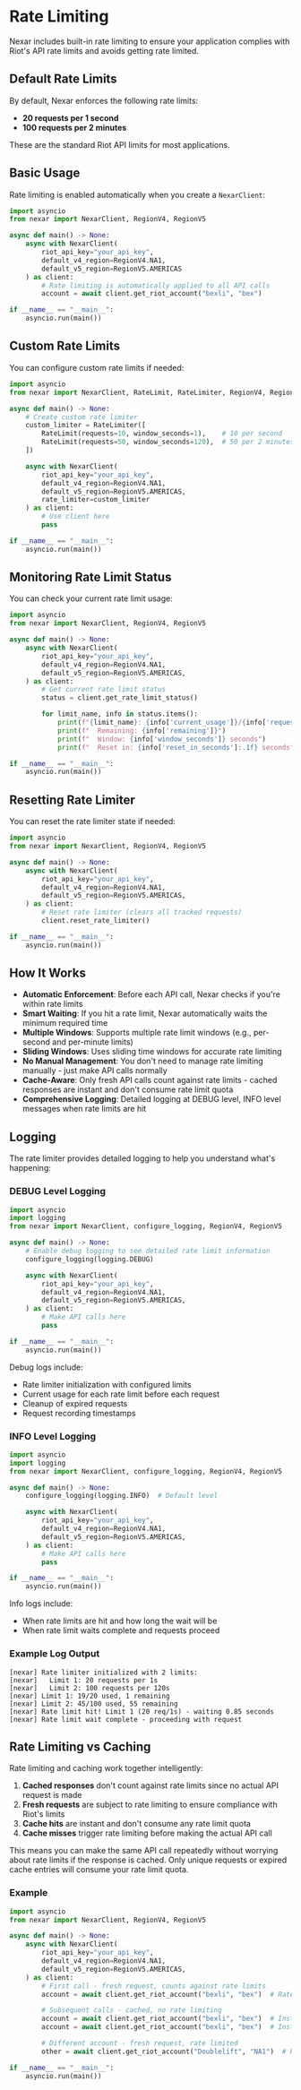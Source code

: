 # Rate Limiting

Nexar includes built-in rate limiting to ensure your application complies with Riot's API rate limits and avoids getting rate limited.

## Default Rate Limits

By default, Nexar enforces the following rate limits:
- **20 requests per 1 second**
- **100 requests per 2 minutes**

These are the standard Riot API limits for most applications.

## Basic Usage

Rate limiting is enabled automatically when you create a `NexarClient`:

```python
import asyncio
from nexar import NexarClient, RegionV4, RegionV5

async def main() -> None:
    async with NexarClient(
        riot_api_key="your_api_key",
        default_v4_region=RegionV4.NA1,
        default_v5_region=RegionV5.AMERICAS
    ) as client:
        # Rate limiting is automatically applied to all API calls
        account = await client.get_riot_account("bexli", "bex")

if __name__ == "__main__":
    asyncio.run(main())
```

## Custom Rate Limits

You can configure custom rate limits if needed:

```python
import asyncio
from nexar import NexarClient, RateLimit, RateLimiter, RegionV4, RegionV5

async def main() -> None:
    # Create custom rate limiter
    custom_limiter = RateLimiter([
        RateLimit(requests=10, window_seconds=1),    # 10 per second
        RateLimit(requests=50, window_seconds=120),  # 50 per 2 minutes
    ])

    async with NexarClient(
        riot_api_key="your_api_key",
        default_v4_region=RegionV4.NA1,
        default_v5_region=RegionV5.AMERICAS,
        rate_limiter=custom_limiter
    ) as client:
        # Use client here
        pass

if __name__ == "__main__":
    asyncio.run(main())
```

## Monitoring Rate Limit Status

You can check your current rate limit usage:

```python
import asyncio
from nexar import NexarClient, RegionV4, RegionV5

async def main() -> None:
    async with NexarClient(
        riot_api_key="your_api_key",
        default_v4_region=RegionV4.NA1,
        default_v5_region=RegionV5.AMERICAS,
    ) as client:
        # Get current rate limit status
        status = client.get_rate_limit_status()

        for limit_name, info in status.items():
            print(f"{limit_name}: {info['current_usage']}/{info['requests']} used")
            print(f"  Remaining: {info['remaining']}")
            print(f"  Window: {info['window_seconds']} seconds")
            print(f"  Reset in: {info['reset_in_seconds']:.1f} seconds")

if __name__ == "__main__":
    asyncio.run(main())
```

## Resetting Rate Limiter

You can reset the rate limiter state if needed:

```python
import asyncio
from nexar import NexarClient, RegionV4, RegionV5

async def main() -> None:
    async with NexarClient(
        riot_api_key="your_api_key",
        default_v4_region=RegionV4.NA1,
        default_v5_region=RegionV5.AMERICAS,
    ) as client:
        # Reset rate limiter (clears all tracked requests)
        client.reset_rate_limiter()

if __name__ == "__main__":
    asyncio.run(main())
```

## How It Works

- **Automatic Enforcement**: Before each API call, Nexar checks if you're within rate limits
- **Smart Waiting**: If you hit a rate limit, Nexar automatically waits the minimum required time
- **Multiple Windows**: Supports multiple rate limit windows (e.g., per-second and per-minute limits)
- **Sliding Windows**: Uses sliding time windows for accurate rate limiting
- **No Manual Management**: You don't need to manage rate limiting manually - just make API calls normally
- **Cache-Aware**: Only fresh API calls count against rate limits - cached responses are instant and don't consume rate limit quota
- **Comprehensive Logging**: Detailed logging at DEBUG level, INFO level messages when rate limits are hit

## Logging

The rate limiter provides detailed logging to help you understand what's happening:

### DEBUG Level Logging
```python
import asyncio
import logging
from nexar import NexarClient, configure_logging, RegionV4, RegionV5

async def main() -> None:
    # Enable debug logging to see detailed rate limit information
    configure_logging(logging.DEBUG)

    async with NexarClient(
        riot_api_key="your_api_key",
        default_v4_region=RegionV4.NA1,
        default_v5_region=RegionV5.AMERICAS,
    ) as client:
        # Make API calls here
        pass

if __name__ == "__main__":
    asyncio.run(main())
```

Debug logs include:
- Rate limiter initialization with configured limits
- Current usage for each rate limit before each request
- Cleanup of expired requests
- Request recording timestamps

### INFO Level Logging
```python
import asyncio
import logging
from nexar import NexarClient, configure_logging, RegionV4, RegionV5

async def main() -> None:
    configure_logging(logging.INFO)  # Default level

    async with NexarClient(
        riot_api_key="your_api_key",
        default_v4_region=RegionV4.NA1,
        default_v5_region=RegionV5.AMERICAS,
    ) as client:
        # Make API calls here
        pass

if __name__ == "__main__":
    asyncio.run(main())
```

Info logs include:
- When rate limits are hit and how long the wait will be
- When rate limit waits complete and requests proceed

### Example Log Output
```
[nexar] Rate limiter initialized with 2 limits:
[nexar]   Limit 1: 20 requests per 1s
[nexar]   Limit 2: 100 requests per 120s
[nexar] Limit 1: 19/20 used, 1 remaining
[nexar] Limit 2: 45/100 used, 55 remaining
[nexar] Rate limit hit! Limit 1 (20 req/1s) - waiting 0.85 seconds
[nexar] Rate limit wait complete - proceeding with request
```

## Rate Limiting vs Caching

Rate limiting and caching work together intelligently:

1. **Cached responses** don't count against rate limits since no actual API request is made
2. **Fresh requests** are subject to rate limiting to ensure compliance with Riot's limits
3. **Cache hits** are instant and don't consume any rate limit quota
4. **Cache misses** trigger rate limiting before making the actual API call

This means you can make the same API call repeatedly without worrying about rate limits if the response is cached. Only unique requests or expired cache entries will consume your rate limit quota.

### Example
```python
import asyncio
from nexar import NexarClient, RegionV4, RegionV5

async def main() -> None:
    async with NexarClient(
        riot_api_key="your_api_key",
        default_v4_region=RegionV4.NA1,
        default_v5_region=RegionV5.AMERICAS,
    ) as client:
        # First call - fresh request, counts against rate limits
        account = await client.get_riot_account("bexli", "bex")  # Rate limited if needed

        # Subsequent calls - cached, no rate limiting
        account = await client.get_riot_account("bexli", "bex")  # Instant, no rate limit check
        account = await client.get_riot_account("bexli", "bex")  # Instant, no rate limit check

        # Different account - fresh request, rate limited
        other = await client.get_riot_account("Doublelift", "NA1")  # Rate limited if needed

if __name__ == "__main__":
    asyncio.run(main())
```

